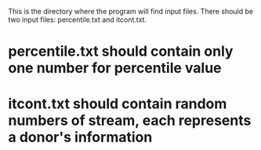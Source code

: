
This is the directory where the program will find input files.
There should be two input files: percentile.txt and itcont.txt.
#  percentile.txt should contain only one number for percentile value
#  itcont.txt should contain random numbers of stream, each represents a donor's information
